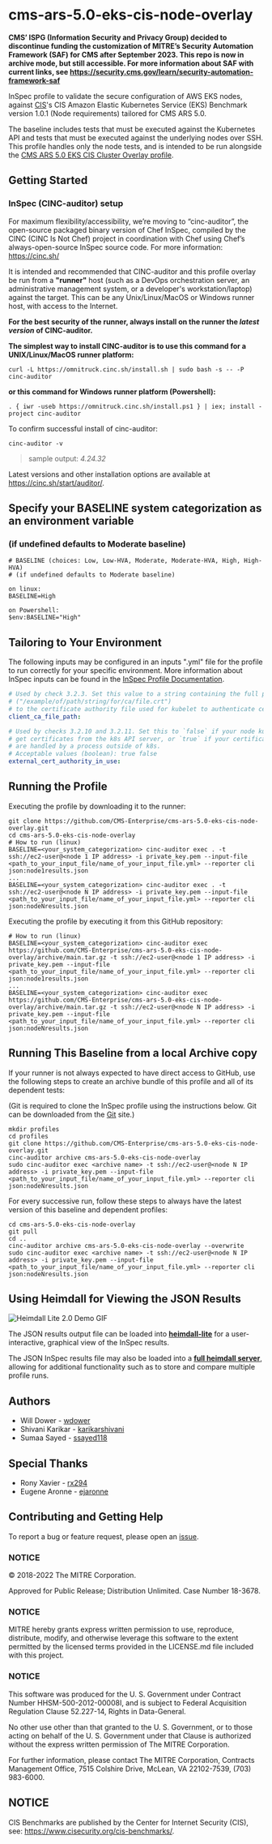 # cms-ars-5.0-eks-cis-node-overlay
**CMS’ ISPG (Information Security and Privacy Group) decided to discontinue funding the customization of MITRE’s Security Automation Framework (SAF) for CMS after September 2023. This repo is now in archive mode, but still accessible. For more information about SAF with current links, see https://security.cms.gov/learn/security-automation-framework-saf**


InSpec profile to validate the secure configuration of AWS EKS nodes, against [CIS](https://www.cisecurity.org/cis-benchmarks/)'s CIS Amazon Elastic Kubernetes Service (EKS) Benchmark version 1.0.1 (Node requirements) tailored for CMS ARS 5.0.

The baseline includes tests that must be executed against the Kubernetes API and tests that must be executed against the underlying nodes over SSH. This profile handles only the node tests, and is intended to be run alongside the [CMS ARS 5.0 EKS CIS Cluster Overlay profile](https://github.com/CMS-Enterprise/cms-ars-5.0-eks-cis-cluster-overlay).

## Getting Started  
### InSpec (CINC-auditor) setup
For maximum flexibility/accessibility, we’re moving to “cinc-auditor”, the open-source packaged binary version of Chef InSpec, compiled by the CINC (CINC Is Not Chef) project in coordination with Chef using Chef’s always-open-source InSpec source code. For more information: https://cinc.sh/

It is intended and recommended that CINC-auditor and this profile overlay be run from a __"runner"__ host (such as a DevOps orchestration server, an administrative management system, or a developer's workstation/laptop) against the target. This can be any Unix/Linux/MacOS or Windows runner host, with access to the Internet.

__For the best security of the runner, always install on the runner the _latest version_ of CINC-auditor.__ 

__The simplest way to install CINC-auditor is to use this command for a UNIX/Linux/MacOS runner platform:__
```
curl -L https://omnitruck.cinc.sh/install.sh | sudo bash -s -- -P cinc-auditor
```

__or this command for Windows runner platform (Powershell):__
```
. { iwr -useb https://omnitruck.cinc.sh/install.ps1 } | iex; install -project cinc-auditor
```
To confirm successful install of cinc-auditor:
```
cinc-auditor -v
```
> sample output:  _4.24.32_

Latest versions and other installation options are available at https://cinc.sh/start/auditor/.

## Specify your BASELINE system categorization as an environment variable
### (if undefined defaults to Moderate baseline)

```
# BASELINE (choices: Low, Low-HVA, Moderate, Moderate-HVA, High, High-HVA)
# (if undefined defaults to Moderate baseline)

on linux:
BASELINE=High

on Powershell:
$env:BASELINE="High"
```
## Tailoring to Your Environment

The following inputs may be configured in an inputs ".yml" file for the profile to run correctly for your specific environment. More information about InSpec inputs can be found in the [InSpec Profile Documentation](https://www.inspec.io/docs/reference/profiles/).

```yaml
# Used by check 3.2.3. Set this value to a string containing the full path
# ("/example/of/path/string/for/ca/file.crt")
# to the certificate authority file used for kubelet to authenticate certificates.
client_ca_file_path:

# Used by checks 3.2.10 and 3.2.11. Set this to `false` if your node kubelet processes
# get certificates from the k8s API server, or `true` if your certificates
# are handled by a process outside of k8s.
# Acceptable values (boolean): true false
external_cert_authority_in_use:
```

## Running the Profile

Executing the profile by downloading it to the runner:

```
git clone https://github.com/CMS-Enterprise/cms-ars-5.0-eks-cis-node-overlay.git
cd cms-ars-5.0-eks-cis-node-overlay
# How to run (linux)
BASELINE=<your_system_categorization> cinc-auditor exec . -t ssh://ec2-user@<node 1 IP address> -i private_key.pem --input-file <path_to_your_input_file/name_of_your_input_file.yml> --reporter cli json:node1results.json
...
BASELINE=<your_system_categorization> cinc-auditor exec . -t ssh://ec2-user@<node N IP address> -i private_key.pem --input-file <path_to_your_input_file/name_of_your_input_file.yml> --reporter cli json:nodeNresults.json
```

Executing the profile by executing it from this GitHub repository:

```
# How to run (linux)
BASELINE=<your_system_categorization> cinc-auditor exec https://github.com/CMS-Enterprise/cms-ars-5.0-eks-cis-node-overlay/archive/main.tar.gz -t ssh://ec2-user@<node 1 IP address> -i private_key.pem --input-file <path_to_your_input_file/name_of_your_input_file.yml> --reporter cli json:node1results.json
...
BASELINE=<your_system_categorization> cinc-auditor exec https://github.com/CMS-Enterprise/cms-ars-5.0-eks-cis-node-overlay/archive/main.tar.gz -t ssh://ec2-user@<node N IP address> -i private_key.pem --input-file <path_to_your_input_file/name_of_your_input_file.yml> --reporter cli json:nodeNresults.json
```

## Running This Baseline from a local Archive copy

If your runner is not always expected to have direct access to GitHub, use the following steps to create an archive bundle of this profile and all of its dependent tests:

(Git is required to clone the InSpec profile using the instructions below. Git can be downloaded from the [Git](https://git-scm.com/book/en/v2/Getting-Started-Installing-Git) site.)

```
mkdir profiles
cd profiles
git clone https://github.com/CMS-Enterprise/cms-ars-5.0-eks-cis-node-overlay.git
cinc-auditor archive cms-ars-5.0-eks-cis-node-overlay
sudo cinc-auditor exec <archive name> -t ssh://ec2-user@<node N IP address> -i private_key.pem --input-file <path_to_your_input_file/name_of_your_input_file.yml> --reporter cli json:nodeNresults.json
```

For every successive run, follow these steps to always have the latest version of this baseline and dependent profiles:

```
cd cms-ars-5.0-eks-cis-node-overlay
git pull
cd ..
cinc-auditor archive cms-ars-5.0-eks-cis-node-overlay --overwrite
sudo cinc-auditor exec <archive name> -t ssh://ec2-user@<node N IP address> -i private_key.pem --input-file <path_to_your_input_file/name_of_your_input_file.yml> --reporter cli json:nodeNresults.json
```

## Using Heimdall for Viewing the JSON Results

![Heimdall Lite 2.0 Demo GIF](https://github.com/mitre/heimdall2/blob/master/apps/frontend/public/heimdall-lite-2.0-demo-5fps.gif)

The JSON results output file can be loaded into **[heimdall-lite](https://heimdall-lite.cms.gov/)** for a user-interactive, graphical view of the InSpec results.

The JSON InSpec results file may also be loaded into a **[full heimdall server](https://github.com/mitre/heimdall2)**, allowing for additional functionality such as to store and compare multiple profile runs.

## Authors

- Will Dower - [wdower](https://github.com/wdower)
- Shivani Karikar - [karikarshivani](https://github.com/karikarshivani)
- Sumaa Sayed - [ssayed118](https://github.com/ssayed118)

## Special Thanks

- Rony Xavier - [rx294](https://github.com/rx294)
- Eugene Aronne - [ejaronne](https://github.com/ejaronne)


## Contributing and Getting Help

To report a bug or feature request, please open an [issue](https://github.com/CMS-Enterprise/cms-ars-5.0-eks-cis-node-overlay/issues/new).

### NOTICE

© 2018-2022 The MITRE Corporation.

Approved for Public Release; Distribution Unlimited. Case Number 18-3678.

### NOTICE

MITRE hereby grants express written permission to use, reproduce, distribute, modify, and otherwise leverage this software to the extent permitted by the licensed terms provided in the LICENSE.md file included with this project.

### NOTICE

This software was produced for the U. S. Government under Contract Number HHSM-500-2012-00008I, and is subject to Federal Acquisition Regulation Clause 52.227-14, Rights in Data-General.

No other use other than that granted to the U. S. Government, or to those acting on behalf of the U. S. Government under that Clause is authorized without the express written permission of The MITRE Corporation.

For further information, please contact The MITRE Corporation, Contracts Management Office, 7515 Colshire Drive, McLean, VA 22102-7539, (703) 983-6000.

## NOTICE

CIS Benchmarks are published by the Center for Internet Security (CIS), see: https://www.cisecurity.org/cis-benchmarks/.
